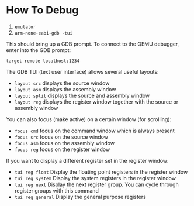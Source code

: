 # How To Debug

1. `emulator`
2. `arm-none-eabi-gdb -tui`

This should bring up a GDB prompt. To connect to the QEMU debugger, enter into the GDB prompt:

`target remote localhost:1234`

The GDB TUI (text user interface) allows several useful layouts:
* `layout src` displays the source window
* `layout asm` displays the assembly window
* `layout split` displays the source and assembly window
* `layout reg` displays the register window together with the source or assembly window

You can also focus (make active) on a certain window (for scrolling):
* `focus cmd` focus on the command window which is always present
* `focus src` focus on the source window
* `focus asm` focus on the assembly window
* `focus reg` focus on the register window

If you want to display a different register set in the register window:
* `tui reg float` Display the floating point registers in the register window
* `tui reg system` Display the system registers in the register window
* `tui reg next` Display the next register group. You can cycle through register groups with this command
* `tui reg general` Display the general purpose registers

